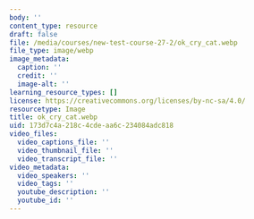 ```yaml
---
body: ''
content_type: resource
draft: false
file: /media/courses/new-test-course-27-2/ok_cry_cat.webp
file_type: image/webp
image_metadata:
  caption: ''
  credit: ''
  image-alt: ''
learning_resource_types: []
license: https://creativecommons.org/licenses/by-nc-sa/4.0/
resourcetype: Image
title: ok_cry_cat.webp
uid: 173d7c4a-218c-4cde-aa6c-234084adc818
video_files:
  video_captions_file: ''
  video_thumbnail_file: ''
  video_transcript_file: ''
video_metadata:
  video_speakers: ''
  video_tags: ''
  youtube_description: ''
  youtube_id: ''
---
```

